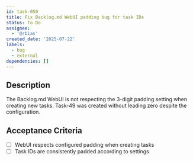 ```yaml
---
id: task-050
title: Fix Backlog.md WebUI padding bug for task IDs
status: To Do
assignee:
  - '@rbias'
created_date: '2025-07-22'
labels:
  - bug
  - external
dependencies: []
---
```


## Description

The Backlog.md WebUI is not respecting the 3-digit padding setting when creating new tasks. Task-49 was created without leading zero despite the configuration.

## Acceptance Criteria

- [ ] WebUI respects configured padding when creating tasks
- [ ] Task IDs are consistently padded according to settings
